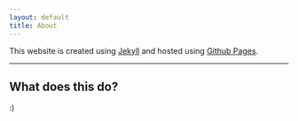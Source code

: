 ```yaml
---
layout: default
title: About
---
```


This website is created using [Jekyll](https://jekyllrb.com/) and hosted using [Github Pages](https://pages.github.com/).

---
What does this do?
---
:)
